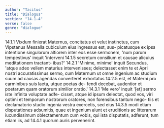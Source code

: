 ```yaml
---
author: "Tacitus"
title: "Dialogus"
section: "14.1—4"
verse: false
genre: "dialogue"
---
```


14.1.1
  Vixdum finierat Maternus, concitatus et velut instinctus,
cum Vipstanus Messalla cubiculum eius ingressus est, sus-
picatusque ex ipsa intentione singulorum altiorem inter eos
esse sermonem, 'num parum tempestivus' inquit 'interveni
14.1.5
secretum consilium et causae alicuius meditationem tractant-
ibus?'
14.2.1
  'Minime, minime' inquit Secundus, 'atque adeo vellem
maturius intervenisses; delectasset enim te et Apri nostri
accuratissimus sermo, cum Maternum ut omne ingenium ac
studium suum ad causas agendas converteret exhortatus
14.2.5
est, et Materni pro carminibus suis laeta, utque poetas de-
fendi decebat, audentior et poetarum quam oratorum similior
oratio.'
14.3.1
  'Me vero' inquit '[et] sermo iste infinita voluptate adfe-
cisset, atque id ipsum delectat, quod vos, viri optimi et
temporum nostrorum oratores, non forensibus tantum nego-
tiis et declamatorio studio ingenia vestra exercetis, sed eius
14.3.5
modi etiam disputationes adsumitis, quae et ingenium alunt
et eruditionis ac litterarum iucundissimum oblectamentum
cum vobis, qui ista disputatis, adferunt, tum etiam iis, ad
14.4.1
quorum auris pervenerint.
